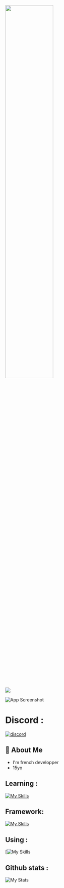    <img src="https://readme-typing-svg.demolab.com/?font=Roboto+Slab &pause=1000 &color=0e37eff &center=true &random=true &lines=Etudiant+en+Cybersec,+ 15 ans;%26+Learnig Python,+Javascript,+Rust" width="55%" />

 ![](https://komarev.com/ghpvc/?username=username&color=blue)

![App Screenshot](https://imgs.search.brave.com/UmkS5INql4T9TjTIgFz05CgGvycvvYpblnzZ7k4-Wu8/rs:fit:860:0:0:0/g:ce/aHR0cHM6Ly90NC5m/dGNkbi5uZXQvanBn/LzA0LzkxLzQ1LzE1/LzM2MF9GXzQ5MTQ1/MTUyMl91ZlhQUVN6/ZFN4b2hPQlVXaVlU/SzMzdFVneDJad2Jy/ay5qcGc)

# Discord : 
[![discord](https://img.shields.io/badge/discord-sqldtw-%237289DA)](https://discord.com/users/sqldtw)

## 🚀 About Me
- I'm french developper
- 15yo

## Learning :
[![My Skills](https://skillicons.dev/icons?i=js,html,css,python,rust)](https://skillicons.dev)

## Framework:
[![My Skills](https://skillicons.dev/icons?i=nodejs)](https://skillicons.dev)

## Using :
[![My Skills](https://skillicons.dev/icons?i=vscode,visualstudio,replit)

## Github stats :
![My Stats](https://github-readme-stats.vercel.app/api?username=DT190wDeed&show_icons=true&theme=radical)
